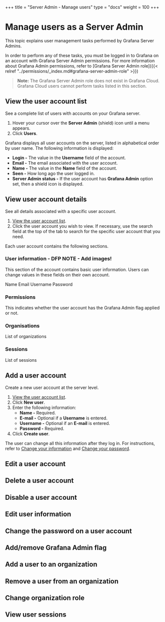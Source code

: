 +++
title = "Server Admin - Manage users"
type = "docs"
weight = 100
+++

# Manage users as a Server Admin

This topic explains user management tasks performed by Grafana Server Admins.

In order to perform any of these tasks, you must be logged in to Grafana on an account with Grafana Server Admin permissions. For more information about Grafana Admin permissions, refer to [Grafana Server Admin role]({{< relref "../permissions/_index.md#grafana-server-admin-role" >}})

> **Note:** The Grafana Server Admin role does not exist in Grafana Cloud. Grafana Cloud users cannot perform tasks listed in this section.

## View the user account list

See a complete list of users with accounts on your Grafana server.

1. Hover your cursor over the **Server Admin** (shield) icon until a menu appears.
1. Click **Users**.

Grafana displays all user accounts on the server, listed in alphabetical order by user name. The following information is displayed:
- **Login -** The value in the **Username** field of the account.
- **Email -** The email associated with the user account.
- **Name -** The value in the **Name** field of the account.
- **Seen -** How long ago the user logged in.
- **Server Admin status -** If the user account has **Grafana Admin** option set, then a shield icon is displayed.

## View user account details

See all details associated with a specific user account.

1. [View the user account list](#view-the-user-account-list).
1. Click the user account you wish to view. If necessary, use the search field at the top of the tab to search for the specific user account that you need.

Each user account contains the following sections.

### User information - DFP NOTE - Add images!

This section of the account contains basic user information. Users can change values in these fields on their own account.

Name
Email
Username
Password

### Permissions

This indicates whether the user account has the Grafana Admin flag applied or not.

### Organisations

List of organizations

### Sessions

List of sessions

## Add a user account

Create a new user account at the server level.

1. [View the user account list](#view-the-user-account-list).
1. Click **New user**.
1. Enter the following information:
   - **Name -** Required.
   - **E-mail -** Optional if a **Username** is entered.
   - **Username -** Optional if an **E-mail** is entered.
   - **Password -** Required.
1. Click **Create user**.

The user can change all this information after they log in. For instructions, refer to [Change your information](broken-link.md) and [Change your password](broken.link.md).

## Edit a user account

## Delete a user account

## Disable a user account

## Edit user information

## Change the password on a user account

## Add/remove Grafana Admin flag

## Add a user to an organization

## Remove a user from an organization

## Change organization role

## View user sessions
